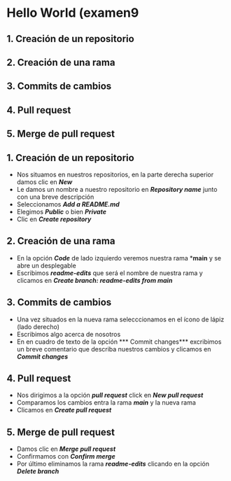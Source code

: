 # Hello World (examen9

## 1. Creación de un repositorio
## 2. Creación de una rama
## 3. Commits de cambios
## 4. Pull request
## 5. Merge de pull request

## 1. Creación de un repositorio
* Nos situamos en nuestros repositorios, en la parte derecha superior damos clic en ***New***
* Le damos un nombre a nuestro repositorio en ***Repository name*** junto con una breve descripción
* Seleccionamos ***Add a README.md***
* Elegimos ***Public*** o bien ***Private***
* Clic en ***Create repository***

## 2. Creación de una rama
* En la opción ***Code*** de lado izquierdo veremos nuestra rama ***main** y se abre un desplegable
* Escribimos ***readme-edits*** que será el nombre de nuestra rama y clicamos en ***Create branch: readme-edits from main***

## 3. Commits de cambios
* Una vez situados en la nueva rama selecccionamos en el ícono de lápiz (lado derecho) 
* Escribimos algo acerca de nosotros
* En en cuadro de texto de la opción *** Commit changes*** excribimos un breve comentario que describa nuestros cambios y clicamos en ***Commit changes***

## 4. Pull request
* Nos dirigimos a la opción ***pull request*** click en ***New pull request***
* Comparamos los cambios entra la rama ***main*** y la nueva rama
* Clicamos en ***Create pull request***

## 5. Merge de pull request
* Damos clic en ***Merge pull request***
* Confirmamos con ***Confirm merge***
* Por último eliminamos la rama ***readme-edits*** clicando en la opción ***Delete branch***


